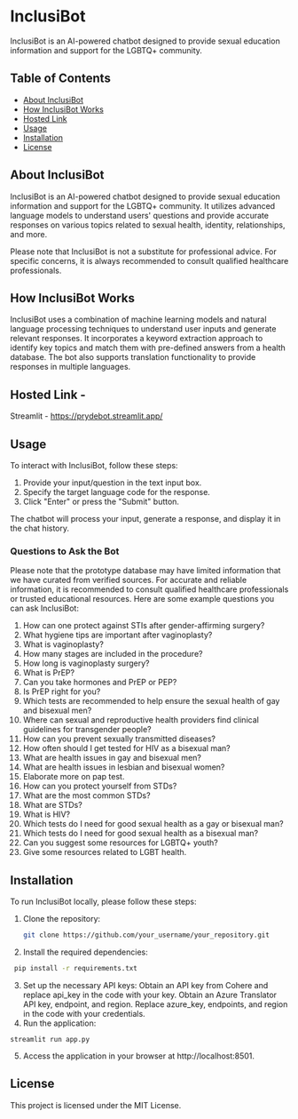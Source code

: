 # InclusiBot

InclusiBot is an AI-powered chatbot designed to provide sexual education information and support for the LGBTQ+ community.

## Table of Contents
- [About InclusiBot](#about-inclusibot)
- [How InclusiBot Works](#how-inclusibot-works)
- [Hosted Link](#hosted_link)
- [Usage](#usage)
- [Installation](#installation)
- [License](#license)

## About InclusiBot
InclusiBot is an AI-powered chatbot designed to provide sexual education information and support for the LGBTQ+ community. It utilizes advanced language models to understand users' questions and provide accurate responses on various topics related to sexual health, identity, relationships, and more.

Please note that InclusiBot is not a substitute for professional advice. For specific concerns, it is always recommended to consult qualified healthcare professionals.

## How InclusiBot Works
InclusiBot uses a combination of machine learning models and natural language processing techniques to understand user inputs and generate relevant responses. It incorporates a keyword extraction approach to identify key topics and match them with pre-defined answers from a health database. The bot also supports translation functionality to provide responses in multiple languages.

## Hosted Link - 
Streamlit - https://prydebot.streamlit.app/

## Usage
To interact with InclusiBot, follow these steps:
1. Provide your input/question in the text input box.
2. Specify the target language code for the response.
3. Click "Enter" or press the "Submit" button.

The chatbot will process your input, generate a response, and display it in the chat history.

### Questions to Ask the Bot
Please note that the prototype database may have limited information that we have curated from verified sources. For accurate and reliable information, it is recommended to consult qualified healthcare professionals or trusted educational resources.
Here are some example questions you can ask InclusiBot:

1. How can one protect against STIs after gender-affirming surgery?
2. What hygiene tips are important after vaginoplasty?
3. What is vaginoplasty?
4. How many stages are included in the procedure?
5. How long is vaginoplasty surgery?
6. What is PrEP?
7. Can you take hormones and PrEP or PEP?
8. Is PrEP right for you?
9. Which tests are recommended to help ensure the sexual health of gay and bisexual men?
10. Where can sexual and reproductive health providers find clinical guidelines for transgender people?
11. How can you prevent sexually transmitted diseases?
12. How often should I get tested for HIV as a bisexual man?
13. What are health issues in gay and bisexual men?
14. What are health issues in lesbian and bisexual women?
15. Elaborate more on pap test.
16. How can you protect yourself from STDs?
17. What are the most common STDs?
18. What are STDs?
19. What is HIV?
20. Which tests do I need for good sexual health as a gay or bisexual man?
21. Which tests do I need for good sexual health as a bisexual man?
22. Can you suggest some resources for LGBTQ+ youth?
23. Give some resources related to LGBT health.


## Installation
To run InclusiBot locally, please follow these steps:

1. Clone the repository:
   ```bash
   git clone https://github.com/your_username/your_repository.git
   ```
2. Install the required dependencies:
  ```bash
   pip install -r requirements.txt
 ```
3. Set up the necessary API keys:
  Obtain an API key from Cohere and replace api_key in the code with your key.
  Obtain an Azure Translator API key, endpoint, and region. Replace azure_key, endpoints, and region in the code with your credentials.
4. Run the application:
  ```
  streamlit run app.py
  ```
5. Access the application in your browser at http://localhost:8501.

## License
This project is licensed under the MIT License.
